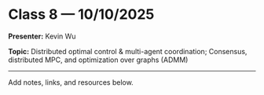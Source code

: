 # Class 8 — 10/10/2025

**Presenter:** Kevin Wu

**Topic:** Distributed optimal control & multi-agent coordination; Consensus, distributed MPC, and optimization over graphs (ADMM)

---

Add notes, links, and resources below.

